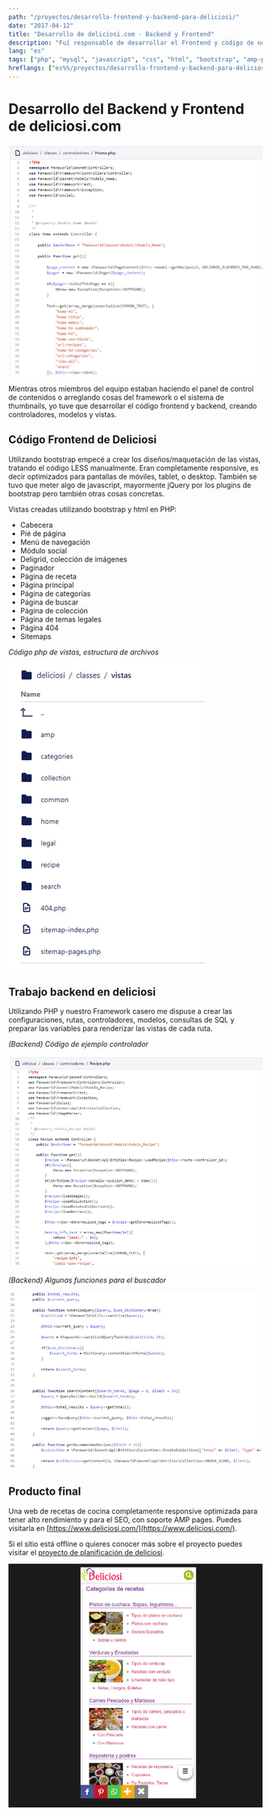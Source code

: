```yaml
---
path: "/proyectos/desarrollo-frontend-y-backend-para-deliciosi/"
date: "2017-04-12"
title: "Desarrollo de deliciosi.com - Backend y Frontend"
description: "Fuí responsable de desarrollar el Frontend y código de negocio Backend para deliciosi.com"
lang: "es"
tags: ["php", "mysql", "javascript", "css", "html", "bootstrap", "amp-pages", "less", "private-project", "company:panaworld"]
hreflangs: ["es%%/proyectos/desarrollo-frontend-y-backend-para-deliciosi/", "en%%/en/projects/backend-and-frontend-deliciosi-development/"]
---
```

# Desarrollo del Backend y Frontend de deliciosi.com

![Deliciosi código backend](deliciosi-backend-code.jpg)

Mientras otros miembros del equipo estaban haciendo el panel de control de contenidos o arreglando cosas del framework o el sistema de thumbnails, yo tuve que desarrollar el código frontend y backend, creando controladores, modelos y vistas.

## Código Frontend de Deliciosi

Utilizando bootstrap empecé a crear los diseños/maquetación de las vistas, tratando el código LESS manualmente. Eran completamente responsive, es decir optimizados para pantallas de móviles, tablet, o desktop. También se tuvo que meter algo de javascript, mayormente jQuery por los plugins de bootstrap pero también otras cosas concretas.

Vistas creadas utilizando bootstrap y html en PHP:

* Cabecera
* Pié de página
* Menú de navegación
* Módulo social
* Deligrid, colección de imágenes
* Paginador
* Página de receta
* Página principal
* Página de categorías
* Página de buscar
* Página de colección
* Página de temas legales
* Página 404
* Sitemaps

*Código php de vistas, estructura de archivos*

![Deliciosi archivos de vista](views.jpg)

## Trabajo backend en deliciosi

Utilizando PHP y nuestro Framework casero me dispuse a crear las configuraciones, rutas, controladores, modelos, consultas de SQL y preparar las variables para renderizar las vistas de cada ruta.

*(Backend) Código de ejemplo controlador*

![Código de ejemplo controlador](controller-code.jpg)

*(Backend) Algunas funciones para el buscador*

![Funciones del buscador](search-backend-code.jpg)

## Producto final

Una web de recetas de cocina completamente responsive optimizada para tener alto rendimiento y para el SEO, con soporte AMP pages. Puedes visitarla en [https://www.deliciosi.com/](https://www.deliciosi.com/).

Si el sitio está offline o quieres conocer más sobre el proyecto puedes visitar el [proyecto de planificación de deliciosi](/proyectos/planificacion-de-proyecto-deliciosi/).

![Deliciosi](deliciosi-mobile.jpg)
